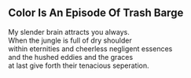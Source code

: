Color Is An Episode Of Trash Barge
----------------------------------
My slender brain attracts you always.  
When the jungle is full of dry shoulder  
within eternities and cheerless negligent essences  
and the hushed eddies and the graces  
at last give forth their tenacious seperation.  
